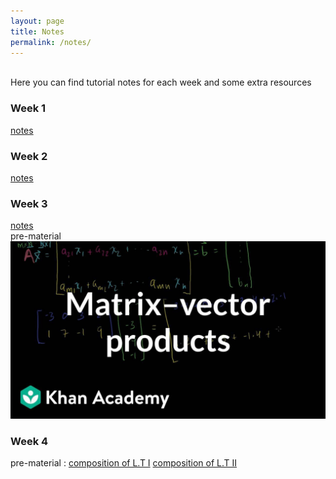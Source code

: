 ```yaml
---
layout: page
title: Notes
permalink: /notes/
---
```

<br>
Here you can find tutorial notes for each week and some extra resources
<br>
<h3> Week 1</h3>

[notes](https://github.com/mahdizmni/mata22/raw/master/notes/week%201.png)

### Week 2
[notes](https://github.com/mahdizmni/mata22/raw/master/notes/week%202.png)

### Week 3
[notes](https://github.com/mahdizmni/mata22/raw/master/notes/week3.png)   <br>
pre-material 
[![youtube](https://github.com/mahdizmni/mata22/raw/master/images/thumbnails/7Mo4S2wyMg4-HD.jpg)](https://www.youtube.com/watch?v=7Mo4S2wyMg4)

### Week 4
pre-material :
[composition of L.T I](https://www.khanacademy.org/math/linear-algebra/matrix-transformations/composition-of-transformations/v/compositions-of-linear-transformations-1)
[composition of L.T II](https://www.khanacademy.org/math/linear-algebra/matrix-transformations/composition-of-transformations/v/compositions-of-linear-transformations-2)
